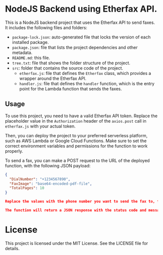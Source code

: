 # NodeJS Backend using Etherfax API.
  
This is a NodeJS backend project that uses the Etherfax API to send faxes. It includes the following files and folders:  
  
- `package-lock.json`: auto-generated file that locks the version of each installed package.  
- `package.json`: file that lists the project dependencies and other metadata.  
- `README.md`: this file.  
- `tree.txt`: file that shows the folder structure of the project.  
- `src`: folder that contains the source code of the project.  
  - `etherfax.js`: file that defines the `Etherfax` class, which provides a wrapper around the Etherfax API.  
  - `handler.js`: file that defines the `handler` function, which is the entry point for the Lambda function that sends the faxes.  
  
## Usage  
  
To use this project, you need to have a valid Etherfax API token. Replace the placeholder value in the `Authorization` header of the `axios.post` call in `etherfax.js` with your actual token.  
  
Then, you can deploy the project to your preferred serverless platform, such as AWS Lambda or Google Cloud Functions. Make sure to set the correct environment variables and permissions for the function to work properly.  
  
To send a fax, you can make a POST request to the URL of the deployed function, with the following JSON payload:  
  
```json  
{  
  "DialNumber": "+1234567890",  
  "FaxImage": "base64-encoded-pdf-file",  
  "TotalPages": 10  
}  

Replace the values with the phone number you want to send the fax to, the base64-encoded PDF file, and the total number of pages in the document.

The function will return a JSON response with the status code and message from the Etherfax API.

```

# License
This project is licensed under the MIT License. See the LICENSE file for details.  
